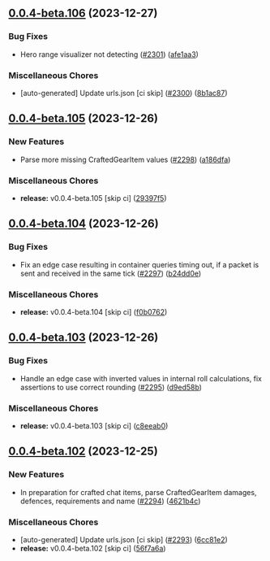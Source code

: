 ## [0.0.4-beta.106](https://github.com/Wynntils/Artemis/compare/v0.0.4-beta.105...v0.0.4-beta.106) (2023-12-27)


### Bug Fixes

* Hero range visualizer not detecting ([#2301](https://github.com/Wynntils/Artemis/issues/2301)) ([afe1aa3](https://github.com/Wynntils/Artemis/commit/afe1aa33ae647da15abe0565102437603ce1f6fc))


### Miscellaneous Chores

* [auto-generated] Update urls.json [ci skip] ([#2300](https://github.com/Wynntils/Artemis/issues/2300)) ([8b1ac87](https://github.com/Wynntils/Artemis/commit/8b1ac87d6f217e1acd3a7ec2d14d55dba5b64011))

## [0.0.4-beta.105](https://github.com/Wynntils/Artemis/compare/v0.0.4-beta.104...v0.0.4-beta.105) (2023-12-26)


### New Features

* Parse more missing CraftedGearItem values ([#2298](https://github.com/Wynntils/Artemis/issues/2298)) ([a186dfa](https://github.com/Wynntils/Artemis/commit/a186dfaa3378bd33901b0285c40924cc054f4dfc))


### Miscellaneous Chores

* **release:** v0.0.4-beta.105 [skip ci] ([29397f5](https://github.com/Wynntils/Artemis/commit/29397f5d3cf957e06d9fe0655ce54ce153d8d44f))

## [0.0.4-beta.104](https://github.com/Wynntils/Artemis/compare/v0.0.4-beta.103...v0.0.4-beta.104) (2023-12-26)


### Bug Fixes

* Fix an edge case resulting in container queries timing out, if a packet is sent and received in the same tick ([#2297](https://github.com/Wynntils/Artemis/issues/2297)) ([b24dd0e](https://github.com/Wynntils/Artemis/commit/b24dd0e580edf5cf773b4e72c94c3822066519a3))


### Miscellaneous Chores

* **release:** v0.0.4-beta.104 [skip ci] ([f0b0762](https://github.com/Wynntils/Artemis/commit/f0b076286f626c111e3f60a0c2d6f7e1fa974794))

## [0.0.4-beta.103](https://github.com/Wynntils/Artemis/compare/v0.0.4-beta.102...v0.0.4-beta.103) (2023-12-26)


### Bug Fixes

* Handle an edge case with inverted values in internal roll calculations, fix assertions to use correct rounding ([#2295](https://github.com/Wynntils/Artemis/issues/2295)) ([d9ed58b](https://github.com/Wynntils/Artemis/commit/d9ed58b6093b257411d160678b4563f531afb04f))


### Miscellaneous Chores

* **release:** v0.0.4-beta.103 [skip ci] ([c8eeab0](https://github.com/Wynntils/Artemis/commit/c8eeab020416f2b5d0556778c55c643518834a8e))

## [0.0.4-beta.102](https://github.com/Wynntils/Artemis/compare/v0.0.4-beta.101...v0.0.4-beta.102) (2023-12-25)


### New Features

* In preparation for crafted chat items, parse CraftedGearItem damages, defences, requirements and name ([#2294](https://github.com/Wynntils/Artemis/issues/2294)) ([4621b4c](https://github.com/Wynntils/Artemis/commit/4621b4c4935212e55afd0c4a6db388b0e05dc21e))


### Miscellaneous Chores

* [auto-generated] Update urls.json [ci skip] ([#2293](https://github.com/Wynntils/Artemis/issues/2293)) ([6cc81e2](https://github.com/Wynntils/Artemis/commit/6cc81e217ccfc54fc1f4809686de3a78b4927675))
* **release:** v0.0.4-beta.102 [skip ci] ([56f7a6a](https://github.com/Wynntils/Artemis/commit/56f7a6ac8dc7ebfec4315f6a0877914112d9ad6f))

